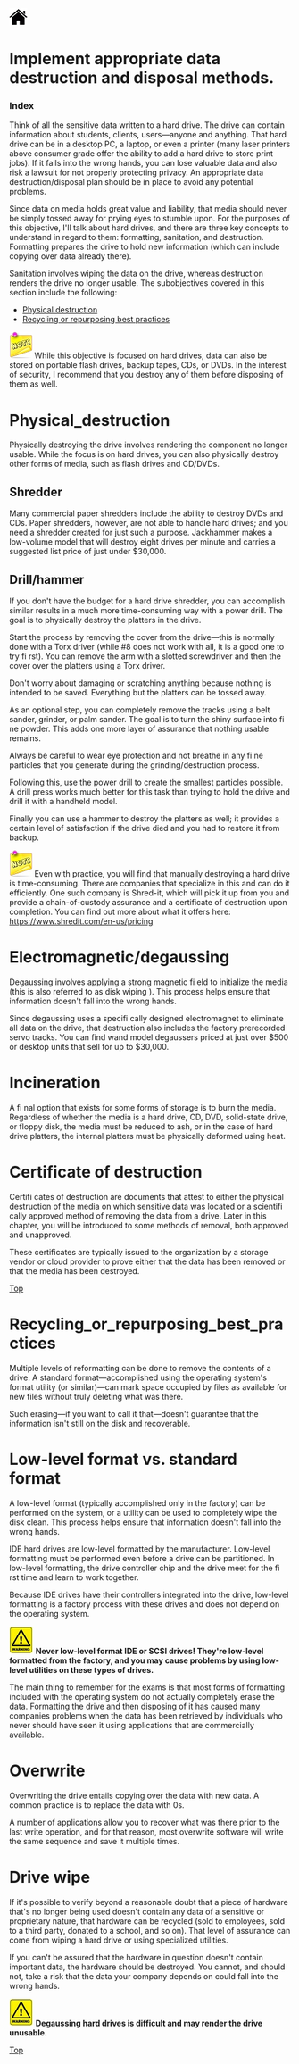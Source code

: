[![Home](/img/home.jpg)](Readme.md)


# Implement appropriate data destruction and disposal methods.
### Index 

Think of all the sensitive data written to a hard drive. The drive can contain information
about students, clients, users—anyone and anything. That hard drive can be in a
desktop PC, a laptop, or even a printer (many laser printers above consumer grade offer
the ability to add a hard drive to store print jobs). If it falls into the wrong hands, you
can lose valuable data and also risk a lawsuit for not properly protecting privacy. An
appropriate data destruction/disposal plan should be in place to avoid any potential
problems.

Since data on media holds great value and liability, that media should never be simply
tossed away for prying eyes to stumble upon. For the purposes of this objective, I'll talk
about hard drives, and there are three key concepts to understand in regard to them:
formatting, sanitation, and destruction. Formatting prepares the drive to hold new
information (which can include copying over data already there). 

Sanitation involves
wiping the data on the drive, whereas destruction renders the drive no longer usable. The
subobjectives covered in this section include the following:

- [Physical destruction](#Physical_destruction)
- [Recycling or repurposing best practices](#Recycling_or_repurposing_best_practices)

![note](/img/note.jpg)
While this objective is focused on hard drives, data can also be stored on
portable flash drives, backup tapes, CDs, or DVDs. In the interest of security,
I recommend that you destroy any of them before disposing of them
as well.

# Physical_destruction

Physically destroying the drive involves rendering the component no longer usable. While
the focus is on hard drives, you can also physically destroy other forms of media, such as
flash drives and CD/DVDs.

## Shredder

Many commercial paper shredders include the ability to destroy DVDs and CDs. Paper
shredders, however, are not able to handle hard drives; and you need a shredder created for
just such a purpose. Jackhammer makes a low-volume model that will destroy eight drives
per minute and carries a suggested list price of just under $30,000.

## Drill/hammer
If you don't have the budget for a hard drive shredder, you can accomplish similar results in
a much more time-consuming way with a power drill. The goal is to physically destroy the
platters in the drive.

 Start the process by removing the cover from the drive—this is normally
done with a Torx driver (while #8 does not work with all, it is a good one to try fi rst).
You can remove the arm with a slotted screwdriver and then the cover over the platters
using a Torx driver. 

Don't worry about damaging or scratching anything because nothing is
intended to be saved. Everything but the platters can be tossed away.

As an optional step, you can completely remove the tracks using a belt sander, grinder,
or palm sander. The goal is to turn the shiny surface into fi ne powder. This adds one more
layer of assurance that nothing usable remains. 

Always be careful to wear eye protection
and not breathe in any fi ne particles that you generate during the grinding/destruction
process.

Following this, use the power drill to create the smallest particles possible. A drill press
works much better for this task than trying to hold the drive and drill it with a handheld
model. 

Finally you can use a hammer to destroy the platters as well; it provides a certain
level of satisfaction if the drive died and you had to restore it from backup.

![note](/img/note.jpg)
Even with practice, you will find that manually destroying a hard drive is
time-consuming. There are companies that specialize in this and can do it
efficiently. One such company is Shred-it, which will pick it up from you
and provide a chain-of-custody assurance and a certificate of destruction
upon completion. You can find out more about what it offers here:
https://www.shredit.com/en-us/pricing

# Electromagnetic/degaussing
Degaussing involves applying a strong magnetic fi eld to initialize the media (this is also
referred to as disk wiping ). This process helps ensure that information doesn't fall into the
wrong hands.

Since degaussing uses a specifi cally designed electromagnet to eliminate all data on
the drive, that destruction also includes the factory prerecorded servo tracks. You can
find wand model degaussers priced at just over $500 or desktop units that sell for up to
$30,000.

# Incineration
A fi nal option that exists for some forms of storage is to burn the media. Regardless of
whether the media is a hard drive, CD, DVD, solid-state drive, or floppy disk, the media
must be reduced to ash, or in the case of hard drive platters, the internal platters must be
physically deformed using heat.

# Certificate of destruction

Certifi cates of destruction are documents that attest to either the physical destruction of the
media on which sensitive data was located or a scientifi cally approved method of removing
the data from a drive. Later in this chapter, you will be introduced to some methods of
removal, both approved and unapproved.

These certificates are typically issued to the organization by a storage vendor or cloud
provider to prove either that the data has been removed or that the media has been
destroyed.



[Top](#Index)


# Recycling_or_repurposing_best_practices

Multiple levels of reformatting can be done to remove the contents of a drive. A standard
format—accomplished using the operating system's format utility (or similar)—can mark
space occupied by files as available for new files without truly deleting what was there. 

Such
erasing—if you want to call it that—doesn't guarantee that the information isn't still on the
disk and recoverable.

# Low-level format vs. standard format

A low-level format (typically accomplished only in the factory) can be performed on the
system, or a utility can be used to completely wipe the disk clean. This process helps ensure
that information doesn't fall into the wrong hands.

IDE hard drives are low-level formatted by the manufacturer. Low-level formatting must
be performed even before a drive can be partitioned. In low-level formatting, the drive controller
chip and the drive meet for the fi rst time and learn to work together. 

Because IDE
drives have their controllers integrated into the drive, low-level formatting is a factory process
with these drives and does not depend on the operating system.

![warning](/img/warning.jpg)
**Never low-level format IDE or SCSI drives! They're low-level formatted
from the factory, and you may cause problems by using low-level utilities
on these types of drives.**

The main thing to remember for the exams is that most forms of formatting included
with the operating system do not actually completely erase the data. Formatting the drive
and then disposing of it has caused many companies problems when the data has been
retrieved by individuals who never should have seen it using applications that are commercially
available.

# Overwrite
Overwriting the drive entails copying over the data with new data. A common practice is
to replace the data with 0s. 

A number of applications allow you to recover what was there
prior to the last write operation, and for that reason, most overwrite software will write the
same sequence and save it multiple times.

# Drive wipe
If it's possible to verify beyond a reasonable doubt that a piece of hardware that's no longer
being used doesn't contain any data of a sensitive or proprietary nature, that hardware can
be recycled (sold to employees, sold to a third party, donated to a school, and so on). That
level of assurance can come from wiping a hard drive or using specialized utilities.

If you can't be assured that the hardware in question doesn't contain important data, the
hardware should be destroyed. You cannot, and should not, take a risk that the data your
company depends on could fall into the wrong hands.

![warning](/img/warning.jpg)
**Degaussing hard drives is difficult and may render the drive unusable.**

[Top](#Index)